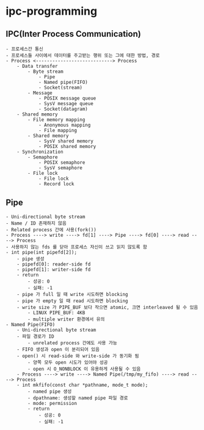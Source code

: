 # ipc-programming

## IPC(Inter Process Communication)

    - 프로세스간 통신
    - 프로세스들 사이에서 데이터를 주고받는 행위 또는 그에 대한 방법, 경로
    - Process <----------------------------> Process
        - Data transfer
            - Byte stream
                - Pipe
                - Named pipe(FIFO)
                - Socket(stream)
            - Message
                - POSIX message queue
                - SysV message queue
                - Socket(datagram)
        - Shared memory
            - File memory mapping
                - Anonymous mapping
                - File mapping
            - Shared memory
                - SysV shared memory
                - POSIX shared memory
        - Synchronization
            - Semaphore
                - POSIX semaphore
                - SysV semaphore
            - File lock
                - File lock
                - Record lock

## Pipe

    - Uni-directional byte stream
    - Name / ID 존재하지 않음
    - Related process 간에 사용(fork())
    - Process ----> write ----> fd[1] ----> Pipe ----> fd[0] ----> read ----> Process
    - 사용하지 않는 fds 를 닫아 프로세스 자신이 쓰고 읽지 않도록 함
    - int pipe(int pipefd[2]);
        - pipe 생성
        - pipefd[0]: reader-side fd
        - pipefd[1]: writer-side fd
        - return
            - 성공: 0
            - 실패: -1
        - pipe 가 full 일 때 write 시도하면 blocking
        - pipe 가 empty 일 때 read 시도하면 blocking
        - write size 가 PIPE_BUF 보다 작으면 atomic, 크면 interleaved 될 수 있음
            - LINUX PIPE_BUF: 4KB
            - multiple writer 환경에서 유의
    - Named Pipe(FIFO)
        - Uni-directional byte stream
        - 파일 경로가 ID
            - unrelated process 간에도 사용 가능
        - FIFO 생성과 open 이 분리되어 있음
        - open() 시 read-side 와 write-side 가 동기화 됨
            - 양쪽 모두 open 시도가 있어야 성공
            - open 시 O_NONBLOCK 이 유용하게 사용될 수 있음
        - Process ----> write ----> Named Pipe(/tmp/my_fifo) ----> read ----> Process
        - int mkfifo(const char *pathname, mode_t mode);
            - named pipe 생성
            - dpathname: 생성할 named pipe 파일 경로
            - mode: permission
            - return
                - 성공: 0
                - 실패: -1

